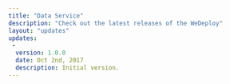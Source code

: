 ```yaml
---
title: "Data Service"
description: "Check out the latest releases of the WeDeploy"
layout: "updates"
updates:
 -
  version: 1.0.0
  date: Oct 2nd, 2017
  description: Initial version.
---
```

